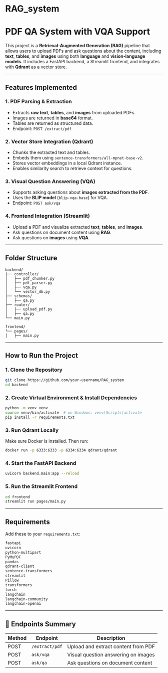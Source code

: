# RAG_system
# PDF QA System with VQA Support

This project is a **Retrieval-Augmented Generation (RAG)** pipeline that allows users to upload PDFs and ask questions about the content, including **text**, **tables**, and **images** using both **language** and **vision-language models**. It includes a FastAPI backend, a Streamlit frontend, and integrates with **Qdrant** as a vector store.

---

## Features Implemented

### 1. PDF Parsing & Extraction

* Extracts **raw text**, **tables**, and **images** from uploaded PDFs.
* Images are returned in **base64** format.
* Tables are returned as structured data.
* Endpoint: `POST /extract/pdf`

### 2. Vector Store Integration (Qdrant)

* Chunks the extracted text and tables.
* Embeds them using `sentence-transformers/all-mpnet-base-v2`.
* Stores vector embeddings in a local Qdrant instance.
* Enables similarity search to retrieve context for questions.

### 3. Visual Question Answering (VQA)

* Supports asking questions about **images extracted from the PDF**.
* Uses the **BLIP model** (`blip-vqa-base`) for VQA.
* Endpoint: `POST ask/vqa`

### 4. Frontend Integration (Streamlit)

* Upload a PDF and visualize extracted **text**, **tables**, and **images**.
* Ask questions on document content using **RAG**.
* Ask questions on **images** using **VQA**.

---

## Folder Structure

```
backend/
├── controller/
│   ├── pdf_chunker.py
│   ├── pdf_parser.py
│   ├── vqa.py
│   └── vector_db.py
├── schemas/
│   ├── qa.py
├── router/
│   ├── upload_pdf.py
│   ├── qa.py
└── main.py

frontend/
└── pages/
│   ├── main.py
```

---

##  How to Run the Project

### 1. Clone the Repository

```bash
git clone https://github.com/your-username/RAG_system
cd backend 
```

### 2. Create Virtual Environment & Install Dependencies

```bash
python -m venv venv
source venv/bin/activate  # on Windows: venv\Scripts\activate
pip install -r requirements.txt
```

### 3. Run Qdrant Locally

Make sure Docker is installed. Then run:

```bash
docker run -p 6333:6333 -p 6334:6334 qdrant/qdrant
```

### 4. Start the FastAPI Backend

```bash
uvicorn backend.main:app --reload
```

### 5. Run the Streamlit Frontend

```bash
cd frontend
streamlit run pages/main.py
```

---

## Requirements

Add these to your `requirements.txt`:

```txt
fastapi
uvicorn
python-multipart
PyMuPDF
pandas
qdrant-client
sentence-transformers
streamlit
Pillow
transformers
torch
langchain
langchain-community
langchain-openai
```

---

## 🔗 Endpoints Summary

| Method | Endpoint       | Description                         |
| ------ | -------------- | ----------------------------------- |
| POST   | `/extract/pdf` | Upload and extract content from PDF |
| POST   | `ask/vqa`         | Visual question answering on images |
| POST   | `ask/qa`          | Ask questions on document content   |
